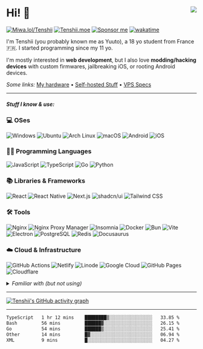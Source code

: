 # Hi! 👋 <img src="https://komarev.com/ghpvc/?username=CuteTenshii&style=for-the-badge&base=2615" align="right" />

[![Miwa.lol/Tenshii](https://img.shields.io/badge/my%20socials-miwa.lol%2Ftenshii-0e0d26?style=for-the-badge)](https://miwa.lol/tenshii)
[![Tenshii.moe](https://img.shields.io/badge/tenshii.moe-141f37?style=for-the-badge)](https://tenshii.moe)
[![Sponsor me](https://img.shields.io/badge/sponsor-30363D?style=for-the-badge&logo=GitHub-Sponsors&logoColor=#white)](https://github.com/sponsors/CuteTenshii)
[![wakatime](https://wakatime.com/badge/user/603df7a0-43ed-44a2-897f-8d90d700254e.svg?style=for-the-badge)](https://wakatime.com/@603df7a0-43ed-44a2-897f-8d90d700254e)

I'm Tenshii (you probably known me as Yuuto), a 18 yo student from France 🇫🇷. I started programming since my 11 yo.

I'm mostly interested in **web development**, but I also love **modding/hacking devices** with custom firmwares, jailbreaking iOS, or rooting Android devices.

*Some links:* [My hardware](Hardware.md) &bull; [Self-hosted Stuff](Self-hosted_Stuff.md) &bull; [VPS Specs](VPS_Specs.md)

---

##### Stuff I know & use:

### 💻 OSes

![Windows](https://img.shields.io/badge/Windows-0078D6?style=for-the-badge&logo=windows&logoColor=white)
![Ubuntu](https://img.shields.io/badge/Ubuntu-E95420?style=for-the-badge&logo=ubuntu&logoColor=white)
![Arch Linux](https://img.shields.io/badge/Arch_Linux-1793D1?style=for-the-badge&logo=arch-linux&logoColor=white)
![macOS](https://img.shields.io/badge/mac%20os-000000?style=for-the-badge&logo=apple&logoColor=white)
![Android](https://img.shields.io/badge/Android-3DDC84?style=for-the-badge&logo=android&logoColor=white)
![iOS](https://img.shields.io/badge/iOS-000000?style=for-the-badge&logo=ios&logoColor=white)

### 🧑‍💻 Programming Languages

![JavaScript](https://img.shields.io/badge/JavaScript-323330?style=for-the-badge&logo=javascript&logoColor=F7DF1E)
![TypeScript](https://img.shields.io/badge/TypeScript-007ACC?style=for-the-badge&logo=typescript&logoColor=white)
![Go](https://img.shields.io/badge/Go-00ADD8?style=for-the-badge&logo=go&logoColor=white)
![Python](https://img.shields.io/badge/Python-FFD43B?style=for-the-badge&logo=python&logoColor=blue)

### 📚 Libraries & Frameworks

![React](https://img.shields.io/badge/React-20232A?style=for-the-badge&logo=react&logoColor=61DAFB)
![React Native](https://img.shields.io/badge/React_Native-20232A?style=for-the-badge&logo=react&logoColor=61DAFB)
![Next.js](https://img.shields.io/badge/next%20js-000000?style=for-the-badge&logo=nextdotjs&logoColor=white)
![shadcn/ui](https://img.shields.io/badge/shadcn%2Fui-000000?style=for-the-badge&logo=shadcnui&logoColor=white)
![Tailwind CSS](https://img.shields.io/badge/Tailwind_CSS-38B2AC?style=for-the-badge&logo=tailwind-css&logoColor=white)

### 🛠️ Tools

![Nginx](https://img.shields.io/badge/Nginx-009639?style=for-the-badge&logo=nginx&logoColor=white)
![Nginx Proxy Manager](https://img.shields.io/badge/nginxproxymanager-F15833?style=for-the-badge&logo=nginxproxymanager&logoColor=white)
![Insomnia](https://img.shields.io/badge/Insomnia-5849be?style=for-the-badge&logo=Insomnia&logoColor=white)
![Docker](https://img.shields.io/badge/Docker-2CA5E0?style=for-the-badge&logo=docker&logoColor=white)
![Bun](https://img.shields.io/badge/bun-282a36?style=for-the-badge&logo=bun&logoColor=fbf0df)
![Vite](https://img.shields.io/badge/Vite-B73BFE?style=for-the-badge&logo=vite&logoColor=FFD62E)
![Electron](https://img.shields.io/badge/Electron-2B2E3A?style=for-the-badge&logo=electron&logoColor=9FEAF9)
![PostgreSQL](https://img.shields.io/badge/PostgreSQL-316192?style=for-the-badge&logo=postgresql&logoColor=white)
![Redis](https://img.shields.io/badge/redis-%23DD0031.svg?&style=for-the-badge&logo=redis&logoColor=white)
![Docusaurus](https://img.shields.io/badge/Docusaurus-3ECC5F?style=for-the-badge&logo=Docusaurus&logoColor=white)

### ☁️ Cloud & Infrastructure

![GitHub Actions](https://img.shields.io/badge/GitHub_Actions-2088FF?style=for-the-badge&logo=github-actions&logoColor=white)
![Netlify](https://img.shields.io/badge/Netlify-00C7B7?style=for-the-badge&logo=netlify&logoColor=white)
![Linode](https://img.shields.io/badge/Linode-00A95C?style=for-the-badge&logo=Linode&logoColor=white)
![Google Cloud](https://img.shields.io/badge/Google_Cloud-4285F4?style=for-the-badge&logo=google-cloud&logoColor=white)
![GitHub Pages](https://img.shields.io/badge/GitHub%20Pages-222222?style=for-the-badge&logo=GitHub%20Pages&logoColor=white)
![Cloudflare](https://img.shields.io/badge/Cloudflare-F38020?style=for-the-badge&logo=Cloudflare&logoColor=white)

<details>
  <summary><i>Familiar with (but not using)</i></summary>

Stuff I used in the past, but that I haven't used in years. That doesn't mean I forgot how to use them :)

![Vue](https://img.shields.io/badge/Vue%20js-35495E?style=for-the-badge&logo=vuedotjs&logoColor=4FC08D)
![Swift](https://img.shields.io/badge/Swift-FA7343?style=for-the-badge&logo=swift&logoColor=white)
![PHP](https://img.shields.io/badge/PHP-777BB4?style=for-the-badge&logo=php&logoColor=white)
![MySQL](https://img.shields.io/badge/MySQL-005C84?style=for-the-badge&logo=mysql&logoColor=white)
</details>

---

[![Tenshii's GitHub activity graph](https://github-readme-activity-graph.vercel.app/graph?username=CuteTenshii&theme=github-compact&hide_border=true)](https://github.com/ashutosh00710/github-readme-activity-graph)

---

<!--START_SECTION:waka-->

```txt
TypeScript   1 hr 12 mins    ████████▒░░░░░░░░░░░░░░░░   33.85 %
Bash         56 mins         ██████▓░░░░░░░░░░░░░░░░░░   26.15 %
Go           54 mins         ██████▒░░░░░░░░░░░░░░░░░░   25.41 %
Other        14 mins         █▓░░░░░░░░░░░░░░░░░░░░░░░   06.94 %
XML          9 mins          █░░░░░░░░░░░░░░░░░░░░░░░░   04.27 %
```

<!--END_SECTION:waka-->

